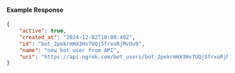 <!-- Code generated for API Clients. DO NOT EDIT. -->

#### Example Response

```json
{
	"active": true,
	"created_at": "2024-12-02T10:08:49Z",
	"id": "bot_2pekrmHX3Hv7UQjSfrxoRjMvUu9",
	"name": "new bot user from API",
	"uri": "https://api.ngrok.com/bot_users/bot_2pekrmHX3Hv7UQjSfrxoRjMvUu9"
}
```
